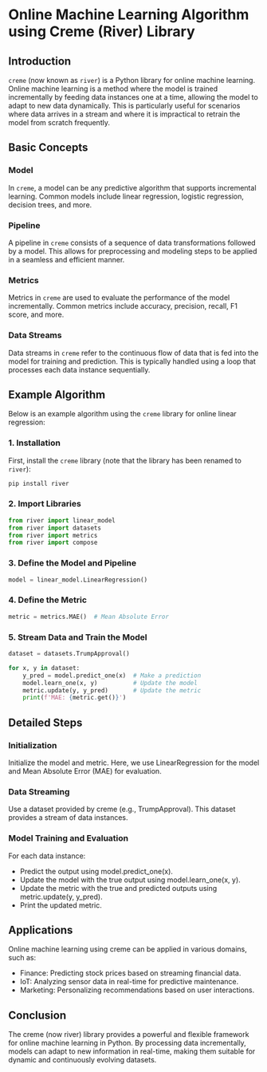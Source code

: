 # Online Machine Learning Algorithm using Creme (River) Library

## Introduction

`creme` (now known as `river`) is a Python library for online machine learning. Online machine learning is a method where the model is trained incrementally by feeding data instances one at a time, allowing the model to adapt to new data dynamically. This is particularly useful for scenarios where data arrives in a stream and where it is impractical to retrain the model from scratch frequently.

## Basic Concepts

### Model

In `creme`, a model can be any predictive algorithm that supports incremental learning. Common models include linear regression, logistic regression, decision trees, and more.

### Pipeline

A pipeline in `creme` consists of a sequence of data transformations followed by a model. This allows for preprocessing and modeling steps to be applied in a seamless and efficient manner.

### Metrics

Metrics in `creme` are used to evaluate the performance of the model incrementally. Common metrics include accuracy, precision, recall, F1 score, and more.

### Data Streams

Data streams in `creme` refer to the continuous flow of data that is fed into the model for training and prediction. This is typically handled using a loop that processes each data instance sequentially.

## Example Algorithm

Below is an example algorithm using the `creme` library for online linear regression:

### 1. Installation

First, install the `creme` library (note that the library has been renamed to `river`):

```sh
pip install river
```

### 2. Import Libraries
```py
from river import linear_model
from river import datasets
from river import metrics
from river import compose
```

### 3. Define the Model and Pipeline
```py
model = linear_model.LinearRegression()
```
### 4. Define the Metric
```py
metric = metrics.MAE()  # Mean Absolute Error
```
### 5. Stream Data and Train the Model
```py
dataset = datasets.TrumpApproval()

for x, y in dataset:
    y_pred = model.predict_one(x)  # Make a prediction
    model.learn_one(x, y)          # Update the model
    metric.update(y, y_pred)       # Update the metric
    print(f'MAE: {metric.get()}')
```

## Detailed Steps
### Initialization
Initialize the model and metric. Here, we use LinearRegression for the model and Mean Absolute Error (MAE) for evaluation.

### Data Streaming
Use a dataset provided by creme (e.g., TrumpApproval). This dataset provides a stream of data instances.

### Model Training and Evaluation
For each data instance:

- Predict the output using model.predict_one(x).
- Update the model with the true output using model.learn_one(x, y).
- Update the metric with the true and predicted outputs using metric.update(y, y_pred).
- Print the updated metric.

## Applications
Online machine learning using creme can be applied in various domains, such as:

- Finance: Predicting stock prices based on streaming financial data.
- IoT: Analyzing sensor data in real-time for predictive maintenance.
- Marketing: Personalizing recommendations based on user interactions.

## Conclusion
The creme (now river) library provides a powerful and flexible framework for online machine learning in Python. By processing data incrementally, models can adapt to new information in real-time, making them suitable for dynamic and continuously evolving datasets.